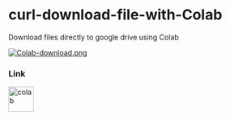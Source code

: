 # curl-download-file-with-Colab
Download files directly to google drive using Colab

[![Colab-download.png](https://i.postimg.cc/Gtty3fgL/Colab-download.png)](https://postimg.cc/T58wCtXF)

### Link 
<a href="https://drive.google.com/file/d/19N0zPGVk9CFvDHE7rCldugm1RLYy14NW/view?usp=sharing" target="_blank"> <img src="https://i.postimg.cc/HW06K8XB/Google-Colaboratory-SVG-Logo-svg.png" alt="colab" height="50"/>  
